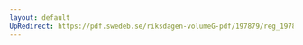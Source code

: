 ```yaml
---
layout: default
UpRedirect: https://pdf.swedeb.se/riksdagen-volumeG-pdf/197879/reg_197879__reg_01.pdf
---
```

